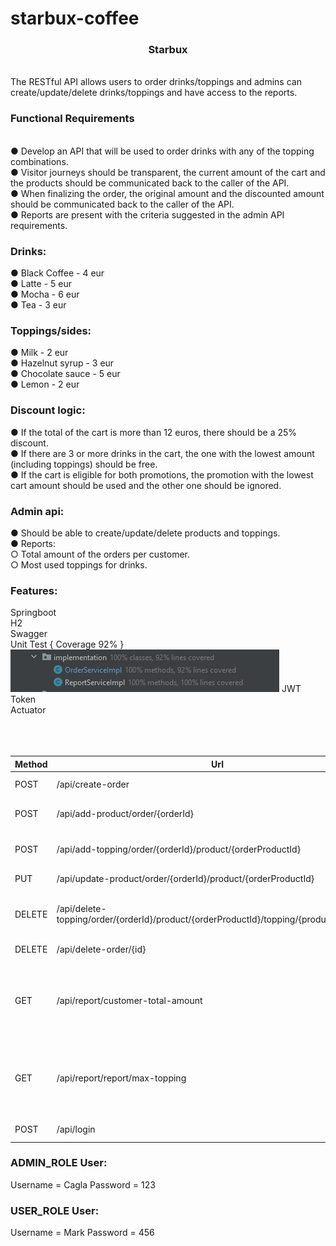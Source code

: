 # starbux-coffee

<h3 align="center">Starbux</h3> <br>
The RESTful API allows users to order drinks/toppings and admins can create/update/delete drinks/toppings and have access to the reports.

<h3> Functional Requirements </h3><br>
● Develop an API that will be used to order drinks with any of the topping combinations. <br>
● Visitor journeys should be transparent, the current amount of the cart and the products should be communicated back to the caller of the API. <br>
● When finalizing the order, the original amount and the discounted amount should be communicated back to the caller of the API. <br>
● Reports are present with the criteria suggested in the admin API requirements. <br>

<h3> Drinks:</h3>

● Black Coffee - 4 eur <br>
● Latte - 5 eur <br>
● Mocha - 6 eur <br>
● Tea - 3 eur <br>

<h3> Toppings/sides: </h3>
● Milk - 2 eur <br>
● Hazelnut syrup - 3 eur <br>
● Chocolate sauce - 5 eur <br>
● Lemon - 2 eur <br>

<h3> Discount logic: </h3>

● If the total of the cart is more than 12 euros, there should be a 25% discount. <br>
● If there are 3 or more drinks in the cart, the one with the lowest amount (including toppings) should be free. <br>
● If the cart is eligible for both promotions, the promotion with the lowest cart amount should be used and the other one should be ignored. <br>

<h3> Admin api: </h3>

● Should be able to create/update/delete products and toppings. <br>
● Reports: <br>
○ Total amount of the orders per customer. <br>
○ Most used toppings for drinks. <br>


<h3> Features:</h3>
Springboot<br>
H2<br>
Swagger<br>
Unit Test { Coverage 92% } <br>
<img src="covered.PNG" alt="Covered">
JWT Token<br>
Actuator<br>
<br><br><br>


| Method | Url | Description |
| ------ | --- | ----------- | 
| POST   | /api/create-order | Create order | |
| POST   | /api/add-product/order/{orderId} | Add product to order | |
| POST   | /api/add-topping/order/{orderId}/product/{orderProductId} | Add topping to product |
| PUT    | /api/update-product/order/{orderId}/product/{orderProductId} | Update product
| DELETE | /api/delete-topping/order/{orderId}/product/{orderProductId}/topping/{productToppingId} | Delete topping from product| |
| DELETE | /api/delete-order/{id} | Delete order |
| GET    | /api/report/customer-total-amount | This method is used to find total amounts of per customer |
| GET    | /api/report/report/max-topping | This method is used to find the popular topping of each product |
| POST   | /api/login | Get auth key| |


<h3> ADMIN_ROLE User: </h3>
Username = Cagla
Password = 123

<h3> USER_ROLE User: </h3>
Username = Mark
Password = 456

